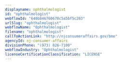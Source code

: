 ```yaml
---
displayname: ophthalmologist
id: "ophthalmologist"
webflowId: "640b846760670c5a5bf5c203"
urlSlug: "ophthalmologist"
webflowName: "Ophthalmologist"
filename: "ophthalmologist"
callToActionLink: "http://njconsumeraffairs.gov/bme"
agencyId: nj-consumer-affairs
divisionPhone: "(973) 826-7100"
webflowIndustry: "Ophthalmologist"
licenseCertificationClassification: "LICENSE"
---
```

